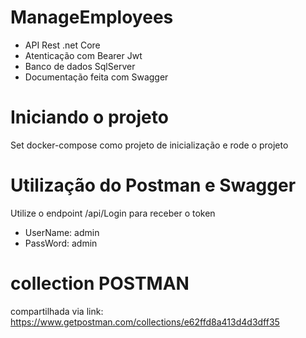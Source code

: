 # ManageEmployees

- API Rest .net Core
- Atenticação com Bearer Jwt
- Banco de dados SqlServer
- Documentação feita com Swagger

# Iniciando o projeto
Set docker-compose como projeto de inicialização e rode o projeto

# Utilização do Postman e Swagger
Utilize o endpoint /api/Login para receber o token
- UserName: admin
- PassWord: admin

# collection POSTMAN 
compartilhada via link:
https://www.getpostman.com/collections/e62ffd8a413d4d3dff35
